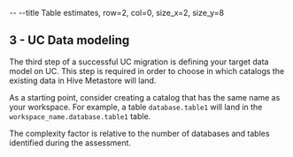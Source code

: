 -- --title Table estimates, row=2, col=0, size_x=2, size_y=8
## 3 - UC Data modeling

The third step of a successful UC migration is defining your target data model on UC.
This step is required in order to choose in which catalogs the existing data in Hive Metastore will land.

As a starting point, consider creating a catalog that has the same name as your workspace.
For example, a table `database.table1` will land in the `workspace_name.database.table1` table.

The complexity factor is relative to the number of databases and tables identified during the assessment.
